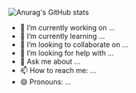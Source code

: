 
![Anurag's GitHub stats](https://github-readme-stats.vercel.app/api?username=modestoartur&show_icons=true&count_private=true)


- 🔭 I’m currently working on ...
- 🌱 I’m currently learning ...
- 👯 I’m looking to collaborate on ...
- 🤔 I’m looking for help with ...
- 💬 Ask me about ...
- 📫 How to reach me: ...
- 😄 Pronouns: ...
